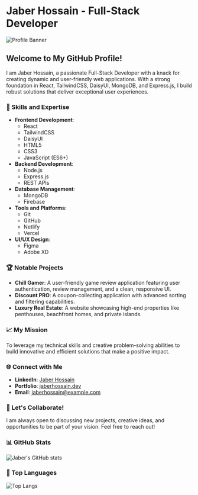 # Jaber Hossain - Full-Stack Developer

![Profile Banner](https://your-image-link-here.com/banner.png)

## Welcome to My GitHub Profile!

I am Jaber Hossain, a passionate Full-Stack Developer with a knack for creating dynamic and user-friendly web applications. With a strong foundation in React, TailwindCSS, DaisyUI, MongoDB, and Express.js, I build robust solutions that deliver exceptional user experiences.

### 🌟 Skills and Expertise
- **Frontend Development**: 
  - React
  - TailwindCSS
  - DaisyUI
  - HTML5
  - CSS3
  - JavaScript (ES6+)
- **Backend Development**: 
  - Node.js
  - Express.js
  - REST APIs
- **Database Management**: 
  - MongoDB
  - Firebase
- **Tools and Platforms**: 
  - Git
  - GitHub
  - Netlify
  - Vercel
- **UI/UX Design**: 
  - Figma
  - Adobe XD

### 🏆 Notable Projects
- **Chill Gamer**: A user-friendly game review application featuring user authentication, review management, and a clean, responsive UI.
- **Discount PRO**: A coupon-collecting application with advanced sorting and filtering capabilities.
- **Luxury Real Estate**: A website showcasing high-end properties like penthouses, beachfront homes, and private islands.

### 📈 My Mission
To leverage my technical skills and creative problem-solving abilities to build innovative and efficient solutions that make a positive impact.

### 🌐 Connect with Me
- **LinkedIn**: [Jaber Hossain](https://www.linkedin.com/in/jaberhossain)
- **Portfolio**: [jaberhossain.dev](https://www.jaberhossain.dev)
- **Email**: [jaberhossain@example.com](mailto:jaberhossain@example.com)

### 🚀 Let's Collaborate!
I am always open to discussing new projects, creative ideas, and opportunities to be part of your vision. Feel free to reach out!

### 📊 GitHub Stats
![Jaber's GitHub stats](https://github-readme-stats.vercel.app/api?username=jaberhossain&show_icons=true&theme=radical)

### 🏅 Top Languages
![Top Langs](https://github-readme-stats.vercel.app/api/top-langs/?username=jaberhossain&layout=compact&theme=radical)
